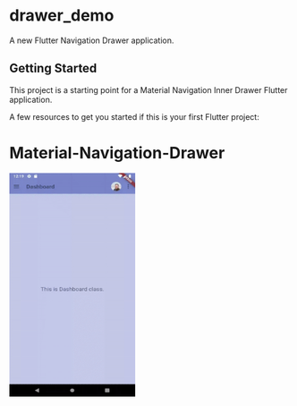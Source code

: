 # drawer_demo

A new Flutter Navigation Drawer application.

## Getting Started

This project is a starting point for a Material Navigation Inner Drawer Flutter application.

A few resources to get you started if this is your first Flutter project:

# Material-Navigation-Drawer

<img src="https://github.com/afifPathan/Material-Navigation-Inner-Drawer/blob/master/Material_Navigation_Inner_Drawer.gif" height="400" alt="Screenshot"/>
